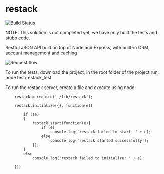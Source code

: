 restack
=======

[![Build Status](https://travis-ci.org/NodeCPT/restack.png?branch=master)](https://travis-ci.org/NodeCPT/restack)

NOTE: This solution is not completed yet, we have only built the tests and stubb code.

Restful JSON API built on top of Node and Express, with built-in ORM, account management and caching

![Request flow](https://github.com/southbite/restack/blob/master/doc/stack-flow.jpg?raw=true)

To run the tests, download the project, in the root folder of the project run: node test/restack_test

To run the restack server, create a file and execute using node:

```
	restack = require('./lib/restack');
	
	restack.initialize({}, function(e){
	  
		if (!e)
		{
			restack.start(function(e){
				if (e)
					console.log('restack failed to start: ' + e);
				else
					console.log('restack started successfully');
			});
		}
		else
			console.log('restack failed to initialize: ' + e);
		
	});
```



